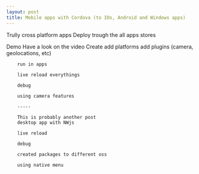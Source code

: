 ```yaml
---
layout: post
title: Mobile apps with Cordova (to IOs, Android and Windows apps)
---
```


Trully cross platform apps
Deploy trough the all apps stores

Demo
	Have a look on the video
		Create
		add platforms
		add plugins (camera, geolocations, etc)

		run in apps

		live reload everythings

		debug

		using camera features

		-----

		This is probably another post
		desktop app with NWjs

		live reload

		debug

		created packages to different oss

		using native menu